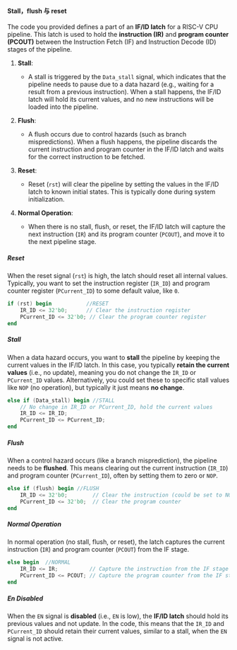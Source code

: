 #### Stall，flush 与 reset
The code you provided defines a part of an **IF/ID latch** for a RISC-V CPU pipeline. This latch is used to hold the **instruction (IR)** and **program counter (PCOUT)** between the Instruction Fetch (IF) and Instruction Decode (ID) stages of the pipeline. 
1. **Stall**: 
   - A stall is triggered by the `Data_stall` signal, which indicates that the pipeline needs to pause due to a data hazard (e.g., waiting for a result from a previous instruction). When a stall happens, the IF/ID latch will hold its current values, and no new instructions will be loaded into the pipeline.

2. **Flush**: 
   - A flush occurs due to control hazards (such as branch mispredictions). When a flush happens, the pipeline discards the current instruction and program counter in the IF/ID latch and waits for the correct instruction to be fetched.

3. **Reset**: 
   - Reset (`rst`) will clear the pipeline by setting the values in the IF/ID latch to known initial states. This is typically done during system initialization.

4. **Normal Operation**: 
   - When there is no stall, flush, or reset, the IF/ID latch will capture the next instruction (`IR`) and its program counter (`PCOUT`), and move it to the next pipeline stage.
##### Reset
When the reset signal (`rst`) is high, the latch should reset all internal values. Typically, you want to set the instruction register (`IR_ID`) and program counter register (`PCurrent_ID`) to some default value, like `0`.

```verilog
if (rst) begin           //RESET
    IR_ID <= 32'b0;      // Clear the instruction register
    PCurrent_ID <= 32'b0; // Clear the program counter register
end
```

##### Stall
When a data hazard occurs, you want to **stall** the pipeline by keeping the current values in the IF/ID latch. In this case, you typically **retain the current values** (i.e., no update), meaning you do not change the `IR_ID` or `PCurrent_ID` values. Alternatively, you could set these to specific stall values like `NOP` (no operation), but typically it just means **no change**.

```verilog
else if (Data_stall) begin //STALL
    // No change in IR_ID or PCurrent_ID, hold the current values
    IR_ID <= IR_ID;
    PCurrent_ID <= PCurrent_ID;
end
```

##### Flush
When a control hazard occurs (like a branch misprediction), the pipeline needs to be **flushed**. This means clearing out the current instruction (`IR_ID`) and program counter (`PCurrent_ID`), often by setting them to zero or `NOP`.

```verilog
else if (flush) begin //FLUSH
    IR_ID <= 32'b0;        // Clear the instruction (could be set to NOP if required)
    PCurrent_ID <= 32'b0;  // Clear the program counter
end
```

##### Normal Operation
In normal operation (no stall, flush, or reset), the latch captures the current instruction (`IR`) and program counter (`PCOUT`) from the IF stage.

```verilog
else begin  //NORMAL
    IR_ID <= IR;          // Capture the instruction from the IF stage
    PCurrent_ID <= PCOUT; // Capture the program counter from the IF stage
end
```

##### En Disabled
When the `EN` signal is **disabled** (i.e., `EN` is low), the **IF/ID latch** should hold its previous values and not update. In the code, this means that the `IR_ID` and `PCurrent_ID` should retain their current values, similar to a stall, when the `EN` signal is not active.